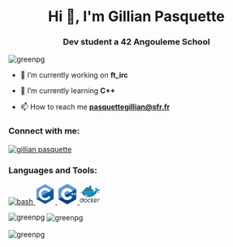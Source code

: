 <h1 align="center">Hi 👋, I'm Gillian Pasquette</h1>
<h3 align="center">Dev student a 42 Angouleme School</h3>

<p align="left"> <img src="https://komarev.com/ghpvc/?username=greenpg&label=Profile%20views&color=0e75b6&style=flat" alt="greenpg" /> </p>

- 🔭 I’m currently working on **ft_irc**

- 🌱 I’m currently learning **C++**

- 📫 How to reach me **pasquettegillian@sfr.fr**

<h3 align="left">Connect with me:</h3>
<p align="left">
<a href="https://linkedin.com/in/gillian pasquette" target="blank"><img align="center" src="https://raw.githubusercontent.com/rahuldkjain/github-profile-readme-generator/master/src/images/icons/Social/linked-in-alt.svg" alt="gillian pasquette" height="30" width="40" /></a>
</p>

<h3 align="left">Languages and Tools:</h3>
<p align="left"> <a href="https://www.gnu.org/software/bash/" target="_blank" rel="noreferrer"> <img src="https://www.vectorlogo.zone/logos/gnu_bash/gnu_bash-icon.svg" alt="bash" width="40" height="40"/> </a> <a href="https://www.cprogramming.com/" target="_blank" rel="noreferrer"> <img src="https://raw.githubusercontent.com/devicons/devicon/master/icons/c/c-original.svg" alt="c" width="40" height="40"/> </a> <a href="https://www.w3schools.com/cpp/" target="_blank" rel="noreferrer"> <img src="https://raw.githubusercontent.com/devicons/devicon/master/icons/cplusplus/cplusplus-original.svg" alt="cplusplus" width="40" height="40"/> </a> <a href="https://www.docker.com/" target="_blank" rel="noreferrer"> <img src="https://raw.githubusercontent.com/devicons/devicon/master/icons/docker/docker-original-wordmark.svg" alt="docker" width="40" height="40"/> </a> </p>

<p><img align="left" src="https://github-readme-stats.vercel.app/api/top-langs?username=greenpg&show_icons=true&locale=en&layout=compact" alt="greenpg" /></p>

<p>&nbsp;<img align="center" src="https://github-readme-stats.vercel.app/api?username=greenpg&show_icons=true&locale=en" alt="greenpg" /></p>

<p><img align="center" src="https://github-readme-streak-stats.herokuapp.com/?user=greenpg&" alt="greenpg" /></p>

